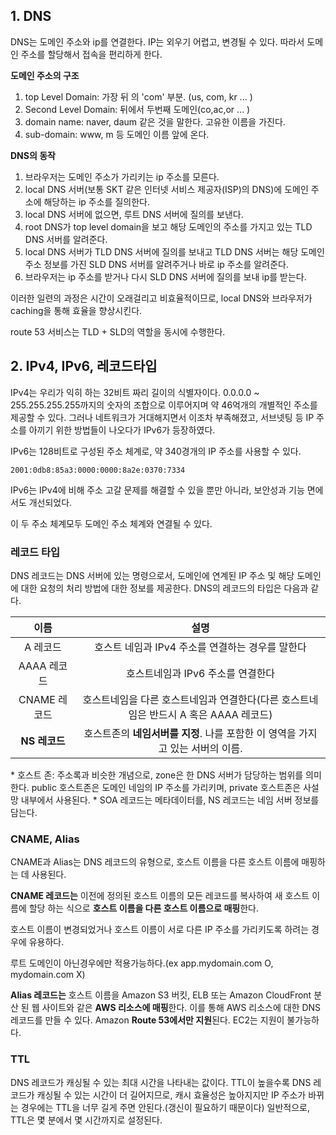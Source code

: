 ## 1. DNS
DNS는 도메인 주소와 ip를 연결한다. IP는 외우기 어렵고, 변경될 수 있다. 따라서 도메인 주소를 할당해서 접속을 편리하게 한다.

**도메인 주소의 구조**

1. top Level Domain: 가장 뒤 의 'com' 부분. (us, com, kr ... )
2. Second Level Domain: 뒤에서 두번째 도메인(co,ac,or ... )
2. domain name: naver, daum 같은 것을 말한다. 고유한 이름을 가진다.
3. sub-domain: www, m 등 도메인 이름 앞에 온다.


**DNS의 동작**

1. 브라우저는 도메인 주소가 가리키는 ip 주소를 모른다.
2. local DNS 서버(보통 SKT 같은 인터넷 서비스 제공자(ISP)의 DNS)에 도메인 주소에 해당하는 ip 주소를 질의한다.
3. local DNS 서버에 없으면, 루트 DNS 서버에 질의를 보낸다.
4. root DNS가 top level domain을 보고 해당 도메인의 주소를 가지고 있는 TLD DNS 서버를 알려준다.
5. local DNS 서버가 TLD DNS 서버에 질의를 보내고 TLD DNS 서버는 해당 도메인 주소 정보를 가진 SLD DNS 서버를 알려주거나 바로 ip 주소를 알려준다.
6. 브라우저는 ip 주소를 받거나 다시 SLD DNS 서버에 질의를 보내 ip를 받는다.

이러한 일련의 과정은 시간이 오래걸리고 비효율적이므로, local DNS와 브라우저가 caching을 통해 효율을 향상시킨다.

route 53 서비스는  TLD + SLD의 역할을 동시에 수행한다.

## 2. IPv4, IPv6, 레코드타입
IPv4는 우리가 익히 하는 32비트 짜리 길이의 식별자이다. 0.0.0.0 ~ 255.255.255.255까지의 숫자의 조합으로 이루어지며 약 46억개의 개별적인 주소를 제공할 수 있다. 그러나 네트워크가 거대해지면서 이조차 부족해졌고, 서브넷팅 등 IP 주소를 아끼기 위한 방법들이 나오다가 IPv6가 등장하였다.


IPv6는 128비트로 구성된 주소 체계로, 약 340경개의 IP 주소를 사용할 수 있다.
```
2001:0db8:85a3:0000:0000:8a2e:0370:7334
```
IPv6는 IPv4에 비해 주소 고갈 문제를 해결할 수 있을 뿐만 아니라, 보안성과 기능 면에서도 개선되었다.

이 두 주소 체계모두 도메인 주소 체계와 연결될 수 있다.

### 레코드 타입
DNS 레코드는 DNS 서버에 있는 명령으로서, 도메인에 연계된 IP 주소 및 해당 도메인에 대한 요청의 처리 방법에 대한 정보를 제공한다.
DNS의 레코드의 타입은 다음과 같다.

|이름|설명|
|:-:|:-:|
|A 레코드| 호스트 네임과 IPv4 주소를 연결하는 경우를 말한다|
|AAAA 레코드 |호스트네임과 IPv6 주소를 연결한다|
|CNAME 레코드| 호스트네임을 다른 호스트네임과 연결한다(다른 호스트네임은 반드시 A 혹은 AAAA 레코드)|
|**NS 레코드**| 호스트존의 **네임서버를 지정**. 나를 포함한 이 영역을 가지고 있는 서버의 이름.|

\* 호스트 존: 주소록과 비슷한 개념으로, zone은 한 DNS 서버가 담당하는 범위를 의미한다. public 호스트존은 도메인 네임의 IP 주소를 가리키며,  private 호스트존은 사설망 내부에서 사용된다.
\* SOA 레코드는 메타데이터를, NS 레코드는 네임 서버 정보를 담는다.

### CNAME, Alias
CNAME과 Alias는 DNS 레코드의 유형으로, 호스트 이름을 다른 호스트 이름에 매핑하는 데 사용된다.

**CNAME 레코드는** 이전에 정의된 호스트 이름의 모든 레코드를 복사하여 새 호스트 이름에 할당 하는 식으로 **호스트 이름을 다른 호스트 이름으로 매핑**한다.

호스트 이름이 변경되었거나 호스트 이름이 서로 다른 IP 주소를 가리키도록 하려는 경우에 유용하다.

루트 도메인이 아닌경우에만 적용가능하다.(ex app.mydomain.com O, mydomain.com X)

**Alias 레코드는** 호스트 이름을 Amazon S3 버킷, ELB 또는 Amazon CloudFront 분산 된 웹 사이트와 같은 **AWS 리소스에 매핑**한다. 이를 통해 AWS 리소스에 대한 DNS 레코드를 만들 수 있다. Amazon **Route 53에서만 지원**된다. EC2는 지원이 불가능하다.

### TTL
DNS 레코드가 캐싱될 수 있는 최대 시간을 나타내는 값이다. TTL이 높을수록 DNS 레코드가 캐싱될 수 있는 시간이 더 길어지므로, 캐시 효율성은 높아지지만 IP 주소가 바뀌는 경우에는 TTL을 너무 길게 주면 안된다.(갱신이 필요하기 때문이다) 일반적으로, TTL은 몇 분에서 몇 시간까지로 설정된다.